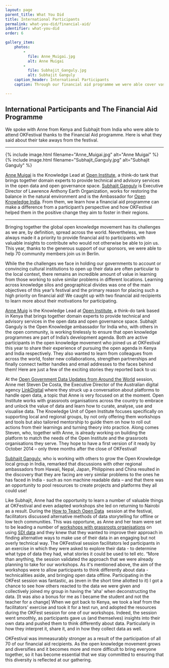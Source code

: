 ```yaml
---
layout: page
parent_title: What You Did
title: International Participants 
permalink: what-you-did/financial-aid/
identifier: what-you-did
order: 6

gallery_item:
    photos:
        -
          file: Anne_Muigai.jpg
          alt: Anne Muigai
        -
          file: Subhajit_Ganguly.jpg
          alt: Subhajit Ganguly
    caption_header: International Participants
    caption: Through our financial aid programme we were able cover vast distances and bring together the global open knowledge movement. We spoke with Anne Muigai (Open Institute) from Kenya and Subhajit Ganguly (Open Knowledge Ambassador) from India who were able to attend OKFestival thanks to the Financial Aid programme. Here is what they said about their take aways from the festival.

---
```


## International Participants and The Financial Aid Programme 

<span class="summary">We spoke with Anne from Kenya and Subhajit from India who were able to attend OKFestival thanks to the Financial Aid programme. Here is what they said about their take aways from the festival.</span>

---

<div class="pull">
{% include image.html filename="Anne_Muigai.jpg" alt="Anne Muigai" %}
{% include image.html filename="Subhajit_Ganguly.jpg" alt="Subhajit Ganguly" %}
</div>

[Anne Muigai](https://twitter.com/eebiejeebiez) is the Knowledge Lead at [Open Institute](http://www.openinstitute.com/), a think-do tank that brings together domain experts to provide technical and advisory services in the open data and open governance space. [Subhajit Ganguly](https://twitter.com/subhajitganguly) is Executive Director of Lawrence Anthony Earth Organization, works for restoring the balance in the natural environment and is the Ambassador for [Open Knowledge India](http://in.okfn.org/). From them, we learn how a financial aid programme can make a difference from a participant’s perspective and how OKFestival helped them in the positive change they aim to foster in their regions.

---

Bringing together the global open knowledge movement has its challenges as we are, by definition, spread across the world. Nevertheless, we have always made it a priority to provide financial aid to participants with valuable insights to contribute who would not otherwise be able to join us. This year, thanks to the generous support of our sponsors, we were able to help 70 community members join us in Berlin.

While the the challenges we face in holding our governments to account or convincing cultural institutions to open up their data are often particular to the local context, there remains an incredible amount of value in learning from those working to solve similar problems in different locations. Learning across knowledge silos and geographical divides was one of the main objectives of this year&rsquo;s festival and the primary reason for placing such a high priority on financial aid! We caught up with two financial aid recipients to learn more about their motivations for participating.

<a href="https://twitter.com/eebiejeebiez">Anne Muig</a> is the Knowledge Lead at <a href="http://www.openinstitute.com/">Open Institute</a>, a think-do tank based in Kenya that brings together domain experts to provide technical and advisory services in the open data and open governance space. Subhajit Ganguly is the Open Knowledge ambassador for India who, with others in the open community, is working tirelessly to ensure that open knowledge programmes are part of India&rsquo;s development agenda. Both are active participants in the open knowledge movement who joined us at OKFestival this year to share their experience of pursuing the open agenda in Kenya and India respectively. They also wanted to learn from colleagues from across the world, foster new collaborations, strengthen partnerships and finally connect twitter handles and email addresses to the faces behind them! Here are just a few of the exciting stories they reported back to us:

At the <a class="c0" href="http://sched.co/T1ngi4">Open Government Data Updates from Around the World</a> session, Anne met Steven De Costa, the Executive Director of the Australian digital agency <a class="c0" href="http://www.linkdigital.com.au/">LinkDigital</a> where they struck up a conversation about platforms to handle open data, a topic that Anne is very focused on at the moment. Open Institute works with grassroots organisations across the country to embrace and unlock the value of data and learn how to curate, analyse, use and visualise data. The Knowledge Unit of Open Institute focuses specifically on supporting local and regional groups, by not only offering them workshops and tools but also tailored mentorship to guide them on how to roll out actions from their learnings and turning theory into practice. Along comes Steven, who, together with Anne, is already working on building the platform to match the needs of the Open Institute and the grassroots organisations they serve. They hope to have a first version of it ready by October 2014 &ndash; only three months after the close of OKFestival!

<a href="https://twitter.com/subhajitganguly">Subhajit Ganguly</a>, who is working with others to grow the Open Knowledge local group in India, remarked that discussions with other regional ambassadors from Hawaii, Nepal, Japan, Philippines and China resulted in the discovery that they are facing are very similar problems to the ones he has faced in India - such as non machine readable data &ndash; and that there was an opportunity to pool resources to create projects and platforms they all could use!

Like Subhajit, Anne had the opportunity to learn a number of valuable things at OKFestival and even adapted workshops she led on returning to Nairobi as a result. During the <a class="c0" href="http://sched.co/T1n81P">How to Teach Open Data</a> &nbsp;session at the festival, facilitators discussed alternative methods of data storytelling for offline or low tech communities. This was opportune, as Anne and her team were set to be leading a number of <a class="c0" href="http://openinstitute.com/sdi-data-support-program/">workshops with grassroots organisations</a> on using <a href="http://kenyasdi.or.ke">SDI data</a> and they knew that they wanted to improve their approach in finding alternative ways to make use of their data in an engaging but not overly technical way. The OKFestival session facilitators led participants in an exercise in which they were asked to explore their data - to determine what type of data they had, what stories it could be used to tell etc. &ldquo;More than anything, the session validated the approach that we were already planning to take for our workshops. As it&#39;s mentioned above, the aim of the workshops were to allow participants to think differently about data - technicalities aside, and bringing open data offline.
Participating in the OKFest session was fantastic, as (even in the short time allotted to it) I got a chance to see how others reacted to the data we were given and collectively joined my group in having the &#39;aha&#39; when deconstructing the data. [It was also a bonus for me as I became the student and not the teacher for a change]
When we got back to Kenya, we took a leaf from the facilitators&#39; exercise and took it for a test run, and adopted the resources during the OKFest session for one of our workshops. Indeed, the session went smoothly, as participants gave us (and themselves) insights into their own data and pushed them to think differently about data. Particularly in how they interpret it, share it, and in how they collect data as well.

OKFestival was immeasurably stronger as a result of the participation of all 70 of our financial aid recipients. As the open knowledge movement grows and diversifies and it becomes more and more difficult to bring everyone together, so it has become essential that we stay committed to ensuring that this diversity is reflected at our gathering.



